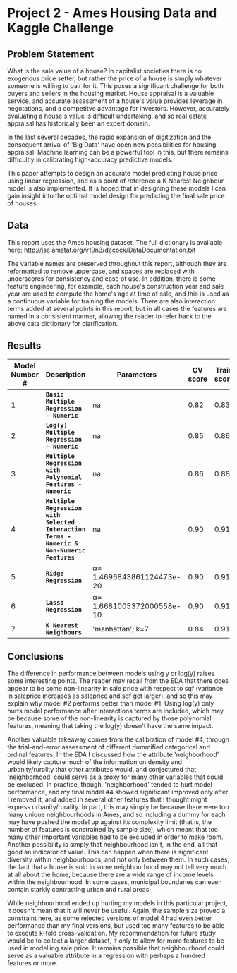 # Project 2 - Ames Housing Data and Kaggle Challenge



## Problem Statement
What is the sale value of a house? In capitalist societies there is no exogenous price setter, but rather the price of a house is simply whatever someone is willing to pair for it. This poses a significant challenge for both buyers and sellers in the housing market. House appraisal is a valuable service, and accurate assessment of a house's value provides leverage in negotations, and a competitve advantage for investors. However, accurately evaluating a house's value is difficult undertaking, and so real estate appraisal has historically been an expert domain.

In the last several decades, the rapid expansion of digitization and the consequent arrival of 'Big Data' have open new possibilities for housing appraisal. Machine learning can be a powerful tool in this, but there remains difficultly in calibrating high-accuracy predictive models.

This paper attempts to design an accurate model predicting house price using linear regression, and as a point of reference a K Nearest Neighbour model is also implemented. It is hoped that in designing these models I can gain insight into the optimal model design for predicting the final sale price of houses.


## Data
This report uses the Ames housing dataset. The full dictionary is available here: http://jse.amstat.org/v19n3/decock/DataDocumentation.txt

The variable names are preserved throughout this report, although they are reformatted to remove uppercase, and spaces are replaced with underscores for consistency and ease of use. In addition, there is some feature engineering, for example, each house's construction year and sale year are used to compute the home's age at time of sale, and this is used as a continuous variable for training the models. There are also interaction terms added at several points in this report, but in all cases the features are named in a consistent manner, allowing the reader to refer back to the above data dictionary for clarification.


## Results
|Model Number #| Description | Parameters | CV score | Train score | Test score |
| --- | --- | --- | --- | --- | --- |
|1| **`Basic Multiple Regression - Numeric`** |na|0.82|0.83|0.81|
|2| **`Log(y) Multiple Regression - Numeric`** |na|0.85|0.86|0.84|
|3| **`Multiple Regression with Polynomial Features - Numeric`** |na|0.86|0.88|0.85|
|4| **`Multiple Regression with Selected Interaction Terms - Numeric &  Non-Numeric Features`** |na|0.90|0.91|0.91|
|5| **`Ridge Regression`** |α= 1.4696843861124473e-20|0.90|0.91|0.90|
|6| **`Lasso Regression`** |α= 1.6681005372000558e-10|0.90|0.91|0.91|
|7| **`K Nearest Neighbours`** |'manhattan'; k=7|0.84|0.91|0.87|


## Conclusions
The difference in performance between models using y or log(y) raises some interesting points. The reader may recall from the EDA that there does appear to be some non-linearity in sale price with respect to sqf (variance in saleprice increases as saleprice and sqf get larger), and so this may explain why model #2 performs better than model #1. Using log(y) only hurts model performance after interactions terms are included, which may be because some of the non-linearity is captured by those polynomial features, meaning that taking the log(y) doesn't have the same impact.

Another valuable takeaway comes from the calibration of model #4, through the trial-and-error assessment of different dummified categorical and ordinal features. In the EDA I discussed how the attribute 'neighborhood' would likely capture much of the information on density and urbanity/rurality that other attributes would, and conjectured that 'neighborhood' could serve as a proxy for many other variables that could be excluded. In practice, though, 'neighborhood' tended to hurt model performance, and my final model #4 showed significant improved only after I removed it, and added in several other features that I thought might express urbanity/rurality. In part, this may simply be because there were too many unique neighbourhoods in Ames, and so including a dummy for each may have pushed the model up against its complexity limit (that is, the number of features is constrained by sample size), which meant that too many other important variables had to be excluded in order to make room. Another possibility is simply that neighbourhood isn't, in the end, all that good an indicator of value. This can happen when there is significant diversity within neighbourhoods, and not only between them. In such cases, the fact that a house is sold in some neighbourhood may not tell very much at all about the home, because there are a wide range of income levels within the neighbourhood. In some cases, municipal boundaries can even contain starkly contrasting urban and rural areas.

While neighbourhood ended up hurting my models in this particular project, it doesn't mean that it will never be useful. Again, the sample size proved a constraint here, as some rejected versions of model 4 had even better performance than my final versions, but used too many features to be able to execute k-fold cross-validation. My recommendation for future study would be to collect a larger dataset, if only to allow for more features to be used in modelling sale price. It remains possible that neighbourhood could serve as a valuable attribute in a regression with perhaps a hundred features or more.
